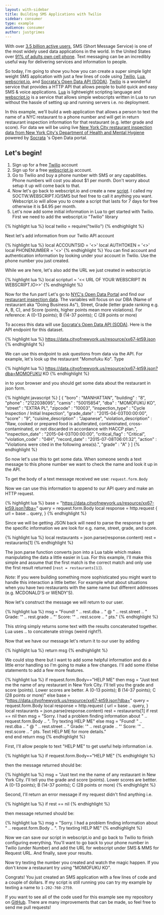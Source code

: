 ```yaml
---
layout: with-sidebar
title: Building SMS Applications with Twilio
sidebar: consumer
type: example
audience: consumer
author: justgrimes
---
```


With over [3.5 billion active users](https://en.wikipedia.org/wiki/Short_Message_Service), SMS (Short Message Service) is one of the most widely used data applications in the world. In the United States over [91% of adults own cell phone](http://www.pewresearch.org/fact-tank/2013/06/06/cell-phone-ownership-hits-91-of-adults/). Text messaging can be an incredibly useful way for delivering services and information to people. 

So today, I'm going to show you how you can create a super simple light weight SMS application with just a few lines of code using [Twilio](https://www.twilio.com/docs), [Lua](http://www.lua.org/), [webscript.io](https://www.webscript.io/), and [Socrata's Open Data API (SODA)](http://dev.socrata.com/). [Twilio](https://www.twilio.com/) is a wonderful service that provides a HTTP API that allows people to build quick and easy SMS & voice applications. [Lua](http://www.lua.org/) is lightweight scripting language and [webscript.io](https://www.webscript.io/) is a service that allows simple webscripts written in Lua to run without the hassle of setting up and running servers i.e. no deployment.

In this example, we'll build a web application that allows a person to text the name of a NYC restaurant to a phone number and will get in return restaurant inspection information for that restaurant (e.g. letter grade and score). For data we will be using live [New York City restaurant inspection data from New York City's Department of Health and Mental Hygiene](https://data.cityofnewyork.us/Health/DOHMH-New-York-City-Restaurant-Inspection-Results/xx67-kt59) powered by [Socrata](http:\\www.socrata.com)
's Open Data portal.

## Let's begin! 

1. Sign up for a free [Twilio](https://www.twilio.com/) account
2. Sign up for a free [webscript.io](http://webscript.io) account.
3. Go to Twilio and buy a phone number with SMS or any capabilities. Phone numbers will cost you about $1 per month. Don't worry about setup it up will come back to that. 
4. Now let's go back to webscript.io and create a new [script](https://www.webscript.io/scripts). I called my SOCTW.WEBSCRIPT.IO/SMS but feel free to call it anything you want. Webscript.io will allow you to create a script that lasts for 7 days for free otherwise it is $4.95 per month.
5. Let's now add some initial information in Lua to get started with Twilio. First we need to add the webscript.io "Twilio" library

{% highlight lua %}
local twilio = require("twilio") 
{% endhighlight %}

Next let's add information from our Twilio API account

{% highlight lua %}
local ACCOUNTSID = '<<YOUR TWILIO ACCOUNT ID GOES HERE>>'
local AUTHTOKEN = '<<YOUR TWILIO AUTH TOKEN GOES HERE>>'
local PHONENUMBER = '<<YOUR TWILIO PHONE NUMBER GOES HERE>>'
{% endhighlight %}
You can find account and authentication information by looking under your account in Twilio. Use the phone number you just created.

While we are here, let's also add the URL we just created in webscript.io

{% highlight lua %}
local scripturl = '<< URL OF YOUR WEBSCRIPT IN WEBSCRIPT.IO>>' 
{% endhighlight %}

Now for the fun part! Let's go to [NYC's Open Data Portal](https://data.ny.gov) and find our [restaurant inspection data](https://data.cityofnewyork.us/Health/DOHMH-New-York-City-Restaurant-Inspection-Results/xx67-kt59). The variables will focus on our DBA (Name of restaurant aka "Doing Business As"), Street, Grade (letter grade ranking e.g. A, B, C), and Score (points, higher points mean more violations). For reference: A (0-13 points); B (14-37 points); C (28 points or more)

To access this data will use [Socrata's Open Data API (SODA)](http://dev.socrata.com/). Here is the API endpoint for this dataset.

{% highlight lua %}
https://data.cityofnewyork.us/resource/xx67-kt59.json
{% endhighlight %}

We can use this endpoint to ask questions from data via the API. For example, let's look up the restaurant "Momofuku Ko". Type 

{% highlight lua %}
https://data.cityofnewyork.us/resource/xx67-kt59.json?dba=MOMOFUKU KO
{% endhighlight %}

in to your browser and you should get some  data about the restaurant in json form.

{% highlight javascript %}
[ {
  "boro" : "MANHATTAN",
  "building" : "8",
  "phone" : "2122038095",
  "camis" : "50015854",
  "dba" : "MOMOFUKU KO",
  "street" : "EXTRA PL",
  "zipcode" : "10003",
  "inspection_type" : "Cycle Inspection / Initial Inspection",
  "grade_date" : "2015-04-03T00:00:00",
  "score" : "9",
  "cuisine_description" : "Japanese",
  "violation_description" : "Raw, cooked or prepared food is adulterated, contaminated, cross-contaminated, or not discarded in accordance with HACCP plan.",
  "inspection_date" : "2015-04-03T00:00:00",
  "critical_flag" : "Critical",
  "violation_code" : "04H",
  "record_date" : "2015-07-08T06:01:32",
  "action" : "Violations were cited in the following area(s).",
  "grade" : "A"
}
]
{% endhighlight %}

So now let's use this to get some data. When someone sends a text message to this phone number we want to check the name and look it up in the API.

To get the body of a text message received we use: `request.form.Body`

Now we can use this information to append to our API query and make an HTTP request.

{% highlight lua %}
base = "https://data.cityofnewyork.us/resource/xx67-kt59.json?dba="
    query = request.form.Body
    local response = http.request {
    	url = base .. query,
    }
{% endhighlight %}

Since we will be getting JSON back will need to parse the response to get the specific information we are look for e.g. name, street, grade, and score.

{% highlight lua %}
local restaurants = json.parse(response.content)
rest = restaurants[1]
{% endhighlight %}

The json.parse function converts json into a Lua table which makes manipulating the data a little easier in Lua. For this example, I'll make this simple and assume that the first match is the correct match and only use the first result returned (`rest = restaurants[1]`). 

<div class="alert alert-info"><p><em>Note:</em> If you were building something more sophisticated you might want to handle this interaction a little better. For example what about situations when you have two restaurants with the same name but different addresses (e.g. MCDONALD'S or WENDY'S).</p></div>

Now let's construct the message we will return to our user.

{% highlight lua %}
msg = "Found! " .. rest.dba .. " @ " .. rest.street  ..  " Grade: '" .. rest.grade .. "' Score: '" .. rest.score .. " pts." 
{% endhighlight %}

This string simply returns some text with the results concatenated together. Lua uses .. to concatenate strings (weird right?). 

Now that we have our message let's return it to our user by adding
 
{% highlight lua %}
return msg
{% endhighlight %}

We could stop there but I want to add some helpful information and do a little error handling so I'm going to make a few changes. I'll add some if/else statements to add a few more features.

{% highlight lua %}
if request.form.Body=="HELP ME" then 
    msg = "Just text me the name of any restaurant in New York City. I'll tell you the grade and score (points). Lower scores are better. A (0-13 points); B (14-37 points); C (28 points or more)"
else
    base = "https://data.cityofnewyork.us/resource/xx67-kt59.json?dba="
    query = request.form.Body
    local response = http.request {
    url = base .. query,
    }
    local restaurants = json.parse(response.content)
    rest = restaurants[1]
    if rest == nil then
        msg = "Sorry. I had a problem finding information about " .. request.form.Body .. ". Try texting HELP ME"
    else
        msg = "Found! " .. rest.dba .. " @ " .. rest.street  ..  " Grade: '" .. rest.grade .. "' Score: '" .. rest.score .. " pts. Text HELP ME for more details."  
    end
end
return msg
{% endhighlight %}

First, I'll allow people to text "HELP ME" to get useful help information i.e. 

{% highlight lua %}
if request.form.Body=="HELP ME"
{% endhighlight %} 

then the message returned should be:

{% highlight lua %}
msg = "Just text me the name of any restaurant in New York City. I'll tell you the grade and score (points). Lower scores are bettter. A (0-13 points); B (14-37 points); C (28 points or more)
{% endhighlight %}

Second, I'll return an error message if my request didn't find anything  i.e. 

{% highlight lua %}
if rest == nil
{% endhighlight %}

then message returned should be:

{% highlight lua %}
msg =   "Sorry. I had a problem finding information about " .. request.form.Body .. ". Try texting HELP ME"
{% endhighlight %}

Now we can save our script in webscript.io and go back to Twilio to finish configuring everything. You'll want to go back to your phone number in Twilio (under Number) and add the URL for webscript under SMS & MMS for Request URL. And finally, save your results.

Now try texting the number you created and watch the magic happen. If you don't know a restaurant try using "MOMOFUKU KO". 

Congrats! You just created an SMS application with a few lines of code and a couple of dollars. If my script is still running you can try my example by texting a name to `1-202-760-2759`. 

If you want to see all of the code used for this example see my repository on [GitHub](https://github.com/justgrimes/mini-sms-app-example). There are many improvements that can be made, so feel free to send me pull requests!

